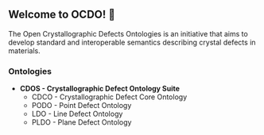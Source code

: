 ## Welcome to OCDO! :wave:

The Open Crystallographic Defects Ontologies is an initiative that aims to develop standard and interoperable semantics describing crystal defects in materials.

### Ontologies

* **CDOS - Crystallographic Defect Ontology Suite** 
  * CDCO - Crystallographic Defect Core Ontology
  * PODO - Point Defect Ontology
  * LDO - Line Defect Ontology
  * PLDO - Plane Defect Ontology